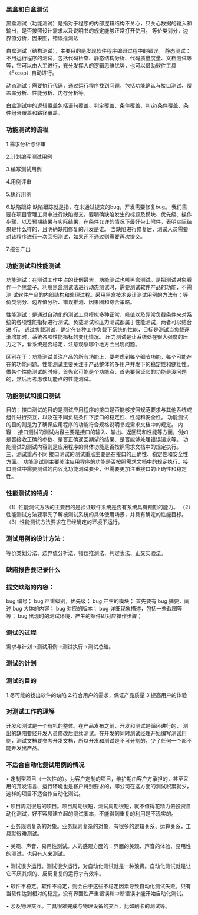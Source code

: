 ### 黑盒和白盒测试
黑盒测试（功能测试）是指对于程序的内部逻辑结构不关心，只关心数据的输入和输出，是否按照设计需求以及说明书的规定能够正常打开使用。 等价类划分，边界值分析，因果图，错误推测法

白盒测试（结构测试），主要目的是发现软件程序编码过程中的错误。
静态测试：不用运行程序的测试，包括代码检查、静态结构分析、代码质量度量、文档测试等等，它可以由人工进行，充分发挥人的逻辑思维优势，也可以借助软件工具（Fxcop）自动进行。

动态测试：需要执行代码，通过运行程序找到问题，包括功能确认与接口测试、覆盖率分析、性能分析、内存分析等。

白盒测试中的逻辑覆盖包括语句覆盖、判定覆盖、条件覆盖、判定/条件覆盖、条件组合覆盖和路径覆盖。
### 功能测试的流程
1.需求分析与评审

2.计划编写测试用例

3.编写测试用例

4.用例评审

5.执行用例

6.缺陷跟踪
缺陷跟踪就是指，在未通过提交的bug，开发需要修复bug。
我们需要在项目管理工具中进行缺陷提交，要明确缺陷发生的标题及模块、优先级、操作步骤、以及预期结果与实际结果，在条件允许的情况下最好带上附件，表明实际结果是什么样的，且明确缺陷修复的开发是谁。
当缺陷进行修复后，测试人员需要对该程序进行一次回归测试，如果还不通过则需要再次提交。

7.报告产出
### 功能测试和性能测试
功能测试：在测试工作中占的比例最大，功能测试也叫黑盒测试。是把测试对象看作一个黑盒子。利用黑盒测试法进行动态测试时，需要测试软件产品的功能，不需测 试软件产品的内部结构和处理过程。采用黑盒技术设计测试用例的方法有：等价类划分、边界值分析、错误推测、因果图和综合策略。

性能测试：是通过自动化的测试工具模拟多种正常、峰值以及异常负载条件来对系统的各项性能指标进行测试。负载测试和压力测试都属于性能测试，两者可以结合进 行。
通过负载测试，确定在各种工作负载下系统的性能，目标是测试当负载逐渐增加时，系统各项性能指标的变化情况。
压力测试是让系统处在很大强度的压力之下，看系统是否稳定，注意观察哪个地方会出现问题。

区别在于：功能测试关注产品的所有功能上，要考虑到每个细节功能，每个可能存在的功能问题。性能测试主要关注于产品整体的多用户并发下的稳定性和健壮性。
做某个性能测试的时候，首先它可能是个功能点，首先要保证它的功能是没问题的，然后再考虑该功能点的性能测试。
### 功能测试和接口测试
目的：接口测试的目的是测试应用程序的接口是否能够按照规范要求与其他系统或组件进行交互，以及在不同负载条件下接口的稳定性、性能和安全性。
功能测试的目的则是为了确保应用程序的功能符合规格说明书或需求文档中的规定。
内容：
接口测试的测试内容主要是接口的输入、输出、返回码和性能等方面，例如是否接收正确的参数、是否正确返回期望的结果、是否能够处理错误请求等。
功能测试的测试内容则是应用程序的具体功能是否按照需求文档中的规定执行。
三、测试重点不同
接口测试的测试重点主要是在接口的正确性、稳定性和安全性方面。
功能测试则主要关注应用程序的功能是否按照需求文档中的规定执行。接口测试中需要测试的内容比功能测试要少，但需要更加注重接口的正确性和稳定性。
### 性能测试的特点：
（1）性能测试方法的主要目的是验证软件系统是否有系统具有预期的能力。
（2）性能测试方法要事先了解被测试系统的具体使用场景，并具有确定的性能目标。
（3）性能测试方法要求在已经确定的环境下运行。
### 测试用例的设计方法：
等价类划分法、边界值分析法、错误推测法、判定表法、正交实验法。

### 缺陷报告要记录什么
### 提交缺陷的内容：
bug 编号；
bug 严重级别，优先级；
bug 产生的模块；
首先要有 bug 摘要，阐述 bug 大体的内容；
bug 对应的版本；
bug 详细现象描述，包括一些截图等等；
bug 出现时的测试环境，产生的条件即对应操作步骤；


### 测试的过程
需求与计划->测试用例->测试执行->测试总结。

### 测试的计划




### 测试的目的
1.尽可能的找出软件的缺陷
2.符合用户的需求，保证产品质量
3.提高用户的体验

### 对测试工作的理解
开发和测试是一个有机的整体。在产品发布之前，开发和测试是循环进行的，
测出的缺陷要经开发人员修改后继续测试。在开发的同时测试经理开始编写测试用例，测试文档要参考开发文档，所以开发和测试是不可分割的，少了任何一个都不能开发出产品。
### 不适合自动化测试用例的情况

 • 定制型项目（一次性的）。为客户定制的项目，维护期由客户方承担的，甚至采用的开发语言、运行环境也是客户特别要求的，即公司在这方面的测试积累就少，这样的项目不适合作自动化测试。

 • 项目周期很短的项目。项目周期很短，测试周期很短，就不值得花精力去投资自动化测试，好不容易建立起的测试脚本，不能得到重复的利用是不现实的。

 • 业务规则复杂的对象。业务规则复杂的对象，有很多的逻辑关系、运算关系，工具就很难测试。

 • 美观、声音、易用性测试。人的感观方面的：界面的美观、声音的体验、易用性的测试，也只有人来测试。

 • 测试很少运行。测试很少运行，对自动化测试就是一种浪费。自动化测试就是让它不厌其烦的、反反复复的运行才有效率。

 • 软件不稳定。软件不稳定，则会由于这些不稳定因素导致自动化测试失败。只有当软件达到相对的稳定，没有界面性严重错误和中断错误才能开始自动化测试。

 • 涉及物理交互。工具很难完成与物理设备的交互，比如刷卡的测试等。


